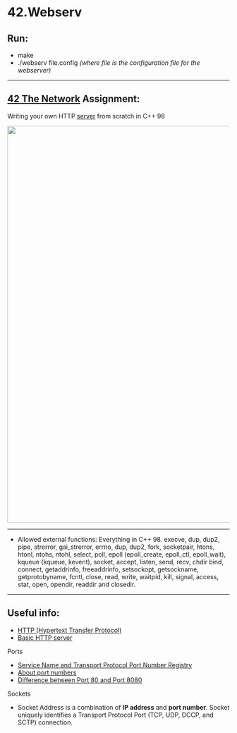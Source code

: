 # **42.Webserv**

Run:
----
- make
- ./webserv file.config  *(where file is the configuration file for the webserver)* 
-------------------------------------------------------------------

[42 The Network](https://www.42network.org/) Assignment:
-----------

Writing your own HTTP [server](https://en.wikipedia.org/wiki/Web_server) from scratch in C++ 98

<p align="center"><img src="https://github.com/Janeway42/webserv/blob/main/resources/images/webserver-arch.png" width=900></p>

---
- Allowed external functions: Everything in C++ 98.
execve, dup, dup2, pipe, strerror, gai_strerror, errno, dup, dup2, fork, socketpair, htons, htonl, ntohs, ntohl, select, poll, epoll (epoll_create, epoll_ctl, epoll_wait), kqueue (kqueue, kevent), socket, accept, listen, send, recv, chdir bind, connect, getaddrinfo, freeaddrinfo, setsockopt, getsockname, getprotobyname, fcntl, close, read, write, waitpid, kill, signal, access, stat, open, opendir, readdir and closedir.

-------------------------------------------------------------------

Useful info:
--------
- [HTTP (Hypertext Transfer Protocol) ](https://www.techtarget.com/whatis/definition/HTTP-Hypertext-Transfer-Protocol)
- [Basic HTTP server](https://medium.com/from-the-scratch/http-server-what-do-you-need-to-know-to-build-a-simple-http-server-from-scratch-d1ef8945e4fa)

Ports
- [Service Name and Transport Protocol Port Number Registry](https://www.iana.org/assignments/service-names-port-numbers/service-names-port-numbers.xhtml?search=http-alt)
- [About port numbers](https://www.techtarget.com/searchnetworking/definition/port-number)
- [Difference between Port 80 and Port 8080](https://ourtechroom.com/tech/difference-between-port80-port8080/)

Sockets
- Socket Address is a combination of **IP address** and **port number**. Socket uniquely identifies a Transport Protocol Port (TCP, UDP, DCCP, and SCTP) connection.
